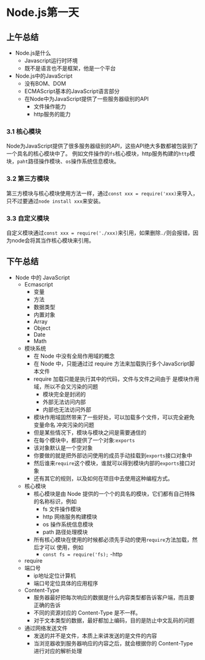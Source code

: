 # Node.js第一天

## 上午总结

- Node.js是什么
    + Javascript运行时环境
    + 既不是语言也不是框架，他是一个平台
- Node.js中的JavaScript
    + 没有BOM、DOM
    + ECMAScript基本的JavaScript语言部分
    + 在Node中为JavaScript提供了一些服务器级别的API
        * 文件操作能力
        * http服务的能力
        
### 3.1 核心模块

Node为JavaScript提供了很多服务器级别的API，这些API绝大多数都被包装到了一个具名的核心模块中了。
例如文件操作的`fs`核心模块，http服务构建的`http`模块，`paht`路径操作模块、`os`操作系统信息模块。

### 3.2 第三方模块

第三方模块与核心模块使用方法一样，通过`const xxx = require('xxx)`来导入，只不过要通过`node install xxx`来安装。

### 3.3 自定义模块

自定义模块通过`const xxx = require('./xxx)`来引用，如果删除`./`则会报错，因为node会将其当作核心模块来引用。

## 下午总结

- Node 中的 JavaScript
    + Ecmascript
        * 变量
        * 方法
        * 数据类型
        * 内置对象
        * Array
        * Object
        * Date
        * Math
    + 模块系统
        * 在 Node 中没有全局作用域的概念
        * 在 Node 中，只能通过过 require 方法来加载执行多个JavaScript脚本文件
        * require 加载只能是执行其中的代码，文件与文件之间由于
        是模块作用域，所以不会又污染的问题
            - 模块完全是封闭的
            - 外部无法访问内部
            - 内部也无法访问外部
        * 模块作用域固然带来了一些好处，可以加载多个文件，可以完全避免变量命名
        冲突污染的问题
        * 但是某些情况下，模块与模块之间是需要通信的
        * 在每个模块中，都提供了一个对象:`exports`
        * 该对象默认是一个空对象
        * 你要做的就是把外部访问使用的成员手动挂载到`exports`接口对象中
        * 然后谁来`require`这个模块，谁就可以得到模块内部的`exports`接口对象
        * 还有其它的规则，以及如何在项目中去使用这种编程方式。
    + 核心模块
        * 核心模块是由 Node 提供的一个个的具名的模块，它们都有自己特殊的名称标识，例如
            - fs 文件操作模块
            - http 网络服务构建模块
            - os 操作系统信息模块
            - path 路径处理模块
        * 所有核心模块在使用的时候都必须先手动的使用`require`方法加载，然后才可以
        使用，例如
            - `const fs = require('fs);`
-http
    + require
    + 端口号
        * ip地址定位计算机
        * 端口号定位具体的应用程序
    + Content-Type
        * 服务器最好把每次响应的数据是什么内容类型都告诉客户端，而且要正确的告诉
        * 不同的资源对应的 Content-Type 是不一样。
        * 对于文本类型的数据，最好都加上编码，目的是防止中文乱码的问题
    + 通过网络发送文件
        * 发送的并不是文件，本质上来讲发送的是文件的内容
        * 当浏览器收到服务器响应的内容之后，就会根据你的 Content-Type 进行对应的解析处理
    